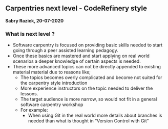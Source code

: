 ## Carpentries next level - CodeRefinery style
**Sabry Razick, 20-07-2020**

### What is next level ?

* Software carpentry is focused on providing basic skills needed to start going 
  through a peer assisted learning pedagogy.
* Once these basics are mastered and start applying on real world scenarios a 
  deeper knowledge of certain aspects is needed.
* These more advanced topics can not be directly appended to existing material 
  material due to reasons like;
  * The topics becomes overly complicated and become not suited for 
    the carpentry style introduction
  * More experience instructors on the topic needed to deliver the lessons. 
  * The target audience is more narrow, so would not fit in a general software
     carpentry workshop
  * For example:
    * When using Git in the real world  more details about branches is
      needed than what is thought in “Version Control with Git”


